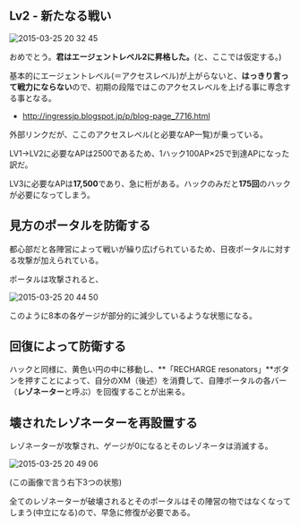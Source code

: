 ## Lv2 - 新たなる戦い

![2015-03-25 20 32 45](https://cloud.githubusercontent.com/assets/3695092/6823716/2694b386-d32e-11e4-8251-44030a36e7e0.png)

おめでとう。**君はエージェントレベル2に昇格した。**(と、ここでは仮定する。)

基本的にエージェントレベル(＝アクセスレベル)が上がらないと、**はっきり言って戦力にならない**ので、初期の段階ではこのアクセスレベルを上げる事に専念する事となる。

* http://ingressjp.blogspot.jp/p/blog-page_7716.html

外部リンクだが、ここのアクセスレベル(と必要なAP一覧)が乗っている。

LV1→LV2に必要なAPは2500であるため、1ハック100AP×25で到達APになった訳だ。

LV3に必要なAPは**17,500**であり、急に桁がある。ハックのみだと**175回**のハックが必要になってしまう。

## 見方のポータルを防衛する

都心部だと各陣営によって戦いが繰り広げられているため、日夜ポータルに対する攻撃が加えられている。

ポータルは攻撃されると、

![2015-03-25 20 44 50](https://cloud.githubusercontent.com/assets/3695092/6823884/cc55fe78-d32f-11e4-9518-4d9a9c5ed059.png)

このように8本の各ゲージが部分的に減少しているような状態になる。

## 回復によって防衛する

ハックと同様に、黄色い円の中に移動し、**「RECHARGE resonators」**ボタンを押すことによって、自分のXM（後述）を消費して、自陣ポータルの各バー（**レゾネーター**と呼ぶ）を回復することが出来る。

## 壊されたレゾネーターを再設置する

レゾネーターが攻撃され、ゲージが0になるとそのレゾネータは消滅する。

![2015-03-25 20 49 06](https://cloud.githubusercontent.com/assets/3695092/6823947/6a25e028-d330-11e4-9abe-70376fa648ea.png)

(この画像で言う右下3つの状態)

全てのレゾネーターが破壊されるとそのポータルはその陣営の物ではなくなってしまう(中立になる)ので、早急に修復が必要である。

